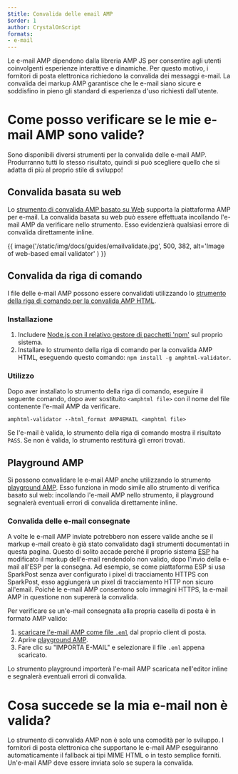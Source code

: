 ```yaml
---
$title: Convalida delle email AMP
$order: 1
author: CrystalOnScript
formats:
- e-mail
---
```


Le e-mail AMP dipendono dalla libreria AMP JS per consentire agli utenti coinvolgenti esperienze interattive e dinamiche. Per questo motivo, i fornitori di posta elettronica richiedono la convalida dei messaggi e-mail. La convalida dei markup AMP garantisce che le e-mail siano sicure e soddisfino in pieno gli standard di esperienza d'uso richiesti dall'utente.

# Come posso verificare se le mie e-mail AMP sono valide?

Sono disponibili diversi strumenti per la convalida delle e-mail AMP. Produrranno tutti lo stesso risultato, quindi si può scegliere quello che si adatta di più al proprio stile di sviluppo!

## Convalida basata su web

Lo [strumento di convalida AMP basato su Web](https://validator.ampproject.org/#htmlFormat=AMP4EMAIL) supporta la piattaforma AMP per e-mail. La convalida basata su web può essere effettuata incollando l'e-mail AMP da verificare nello strumento. Esso evidenzierà qualsiasi errore di convalida direttamente inline.

{{ image('/static/img/docs/guides/emailvalidate.jpg', 500, 382, alt='Image of web-based email validator' ) }}

## Convalida da riga di comando

 I file delle e-mail AMP possono essere convalidati utilizzando lo [strumento della riga di comando per la convalida AMP HTML](https://www.npmjs.com/package/amphtml-validator).

### Installazione

1. Includere [Node.js con il relativo gestore di pacchetti 'npm'](https://docs.npmjs.com/downloading-and-installing-node-js-and-npm) sul proprio sistema.
2. Installare lo strumento della riga di comando per la convalida AMP HTML, eseguendo questo comando: `npm install -g amphtml-validator`.

### Utilizzo

Dopo aver installato lo strumento della riga di comando, eseguire il seguente comando, dopo aver sostituito `<amphtml file>` con il nome del file contenente l'e-mail AMP da verificare.

```
amphtml-validator --html_format AMP4EMAIL <amphtml file>
```

Se l'e-mail è valida, lo strumento della riga di comando mostra il risultato `PASS`. Se non è valida, lo strumento restituirà gli errori trovati.

## Playground AMP

Si possono convalidare le e-mail AMP anche utilizzando lo strumento [playground AMP](https://playground.amp.dev/?runtime=amp4email). Esso funziona in modo simile allo strumento di verifica basato sul web: incollando l'e-mail AMP nello strumento, il playground segnalerà eventuali errori di convalida direttamente inline.

### Convalida delle e-mail consegnate

A volte le e-mail AMP inviate potrebbero non essere valide anche se il markup e-mail creato è già stato convalidato dagli strumenti documentati in questa pagina. Questo di solito accade perché il proprio sistema [ESP](https://amp.dev/support/faq/email-support/) ha modificato il markup dell'e-mail rendendolo non valido, dopo l'invio della e-mail all'ESP per la consegna. Ad esempio, se come piattaforma ESP si usa SparkPost senza aver configurato i pixel di tracciamento HTTPS con SparkPost, esso aggiungerà un pixel di tracciamento HTTP non sicuro all'email. Poiché le e-mail AMP consentono solo immagini HTTPS, la e-mail AMP in questione non supererà la convalida.

Per verificare se un'e-mail consegnata alla propria casella di posta è in formato AMP valido:

1. [scaricare l'e-mail AMP come file `.eml`](https://www.codetwo.com/kb/export-email-to-file) dal proprio client di posta.
2. Aprire [playground AMP](https://playground.amp.dev/?runtime=amp4email).
3. Fare clic su "IMPORTA E-MAIL" e selezionare il file `.eml` appena scaricato.

Lo strumento playground importerà l'e-mail AMP scaricata nell'editor inline e segnalerà eventuali errori di convalida.

# Cosa succede se la mia e-mail non è valida?

Lo strumento di convalida AMP non è solo una comodità per lo sviluppo. I fornitori di posta elettronica che supportano le e-mail AMP eseguiranno automaticamente il fallback ai tipi MIME HTML o in testo semplice forniti. Un'e-mail AMP deve essere inviata solo se supera la convalida.

